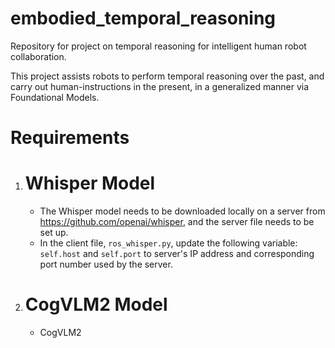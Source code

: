 # embodied_temporal_reasoning
Repository for project on temporal reasoning for intelligent human robot collaboration.

This project assists robots to perform temporal reasoning over the past, and carry out human-instructions in the present, in a generalized manner via Foundational Models.

# Requirements
1. # Whisper Model
   * The Whisper model needs to be downloaded locally on a server from <https://github.com/openai/whisper>, and the server file needs to be set up.
   * In the client file, `ros_whisper.py`, update the following variable: `self.host` and `self.port` to server's IP address and corresponding port number used by the server.

2. # CogVLM2 Model
   * CogVLM2 
